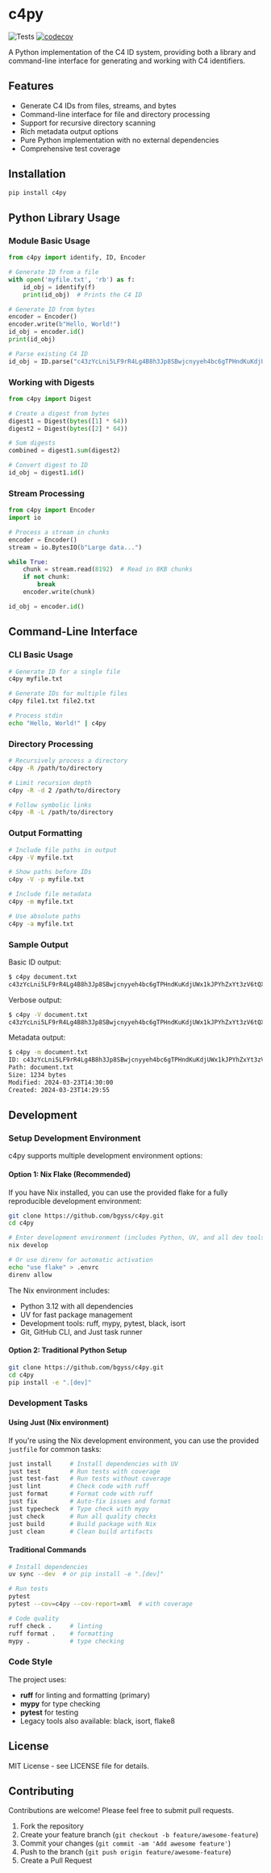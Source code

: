 # c4py

![Tests](https://github.com/bgyss/c4py/actions/workflows/python-tests.yml/badge.svg)
[![codecov](https://codecov.io/gh/bgyss/c4py/graph/badge.svg?token=VJBE7X97JW)](https://codecov.io/gh/bgyss/c4py)

A Python implementation of the C4 ID system, providing both a library and command-line interface for generating and working with C4 identifiers.

## Features

- Generate C4 IDs from files, streams, and bytes
- Command-line interface for file and directory processing
- Support for recursive directory scanning
- Rich metadata output options
- Pure Python implementation with no external dependencies
- Comprehensive test coverage

## Installation

```bash
pip install c4py
```

## Python Library Usage

### Module Basic Usage

```python
from c4py import identify, ID, Encoder

# Generate ID from a file
with open('myfile.txt', 'rb') as f:
    id_obj = identify(f)
    print(id_obj)  # Prints the C4 ID

# Generate ID from bytes
encoder = Encoder()
encoder.write(b"Hello, World!")
id_obj = encoder.id()
print(id_obj)

# Parse existing C4 ID
id_obj = ID.parse("c43zYcLni5LF9rR4Lg4B8h3Jp8SBwjcnyyeh4bc6gTPHndKuKdjUWx1kJPYhZxYt3zV6tQXpDs2shPsPYjgG81wZM1")
```

### Working with Digests

```python
from c4py import Digest

# Create a digest from bytes
digest1 = Digest(bytes([1] * 64))
digest2 = Digest(bytes([2] * 64))

# Sum digests
combined = digest1.sum(digest2)

# Convert digest to ID
id_obj = digest1.id()
```

### Stream Processing

```python
from c4py import Encoder
import io

# Process a stream in chunks
encoder = Encoder()
stream = io.BytesIO(b"Large data...")

while True:
    chunk = stream.read(8192)  # Read in 8KB chunks
    if not chunk:
        break
    encoder.write(chunk)

id_obj = encoder.id()
```

## Command-Line Interface

### CLI Basic Usage

```bash
# Generate ID for a single file
c4py myfile.txt

# Generate IDs for multiple files
c4py file1.txt file2.txt

# Process stdin
echo "Hello, World!" | c4py
```

### Directory Processing

```bash
# Recursively process a directory
c4py -R /path/to/directory

# Limit recursion depth
c4py -R -d 2 /path/to/directory

# Follow symbolic links
c4py -R -L /path/to/directory
```

### Output Formatting

```bash
# Include file paths in output
c4py -V myfile.txt

# Show paths before IDs
c4py -V -p myfile.txt

# Include file metadata
c4py -m myfile.txt

# Use absolute paths
c4py -a myfile.txt
```

### Sample Output

Basic ID output:

```bash
$ c4py document.txt
c43zYcLni5LF9rR4Lg4B8h3Jp8SBwjcnyyeh4bc6gTPHndKuKdjUWx1kJPYhZxYt3zV6tQXpDs2shPsPYjgG81wZM1
```

Verbose output:

```bash
$ c4py -V document.txt
c43zYcLni5LF9rR4Lg4B8h3Jp8SBwjcnyyeh4bc6gTPHndKuKdjUWx1kJPYhZxYt3zV6tQXpDs2shPsPYjgG81wZM1: document.txt
```

Metadata output:

```bash
$ c4py -m document.txt
ID: c43zYcLni5LF9rR4Lg4B8h3Jp8SBwjcnyyeh4bc6gTPHndKuKdjUWx1kJPYhZxYt3zV6tQXpDs2shPsPYjgG81wZM1
Path: document.txt
Size: 1234 bytes
Modified: 2024-03-23T14:30:00
Created: 2024-03-23T14:29:55
```

## Development

### Setup Development Environment

c4py supports multiple development environment options:

#### Option 1: Nix Flake (Recommended)

If you have Nix installed, you can use the provided flake for a fully reproducible development environment:

```bash
git clone https://github.com/bgyss/c4py.git
cd c4py

# Enter development environment (includes Python, UV, and all dev tools)
nix develop

# Or use direnv for automatic activation
echo "use flake" > .envrc
direnv allow
```

The Nix environment includes:
- Python 3.12 with all dependencies
- UV for fast package management
- Development tools: ruff, mypy, pytest, black, isort
- Git, GitHub CLI, and Just task runner

#### Option 2: Traditional Python Setup

```bash
git clone https://github.com/bgyss/c4py.git
cd c4py
pip install -e ".[dev]"
```

### Development Tasks

#### Using Just (Nix environment)

If you're using the Nix development environment, you can use the provided `justfile` for common tasks:

```bash
just install     # Install dependencies with UV
just test        # Run tests with coverage
just test-fast   # Run tests without coverage
just lint        # Check code with ruff
just format      # Format code with ruff
just fix         # Auto-fix issues and format
just typecheck   # Type check with mypy
just check       # Run all quality checks
just build       # Build package with Nix
just clean       # Clean build artifacts
```

#### Traditional Commands

```bash
# Install dependencies
uv sync --dev  # or pip install -e ".[dev]"

# Run tests
pytest
pytest --cov=c4py --cov-report=xml  # with coverage

# Code quality
ruff check .     # linting
ruff format .    # formatting
mypy .           # type checking
```

### Code Style

The project uses:
- **ruff** for linting and formatting (primary)
- **mypy** for type checking
- **pytest** for testing
- Legacy tools also available: black, isort, flake8

## License

MIT License - see LICENSE file for details.

## Contributing

Contributions are welcome! Please feel free to submit pull requests.

1. Fork the repository
2. Create your feature branch (`git checkout -b feature/awesome-feature`)
3. Commit your changes (`git commit -am 'Add awesome feature'`)
4. Push to the branch (`git push origin feature/awesome-feature`)
5. Create a Pull Request
